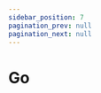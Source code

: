 ```yaml
---
sidebar_position: 7
pagination_prev: null
pagination_next: null
---
```


# Go

<SDKNotReady name="Go" />